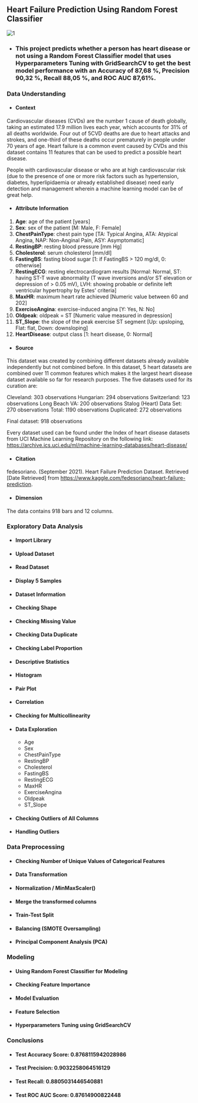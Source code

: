 ## Heart Failure Prediction Using Random Forest Classifier ##
![1](https://user-images.githubusercontent.com/91950433/218257294-4f2de0ff-c859-4239-a7fe-fd04c4c86fc8.png)

* ### This project predicts whether a person has heart disease or not using a Random Forest Classifier model that uses  Hyperparameters Tuning with GridSearchCV to get the best model performance with an Accuracy of 87,68 %, Precision 90,32 %, Recall 88,05 %, and ROC AUC 87,61%.

### Data Understanding ###

* #### Context

Cardiovascular diseases (CVDs) are the number 1 cause of death globally, taking an estimated 17.9 million lives each year, which accounts for 31% of all deaths worldwide. Four out of 5CVD deaths are due to heart attacks and strokes, and one-third of these deaths occur prematurely in people under 70 years of age. Heart failure is a common event caused by CVDs and this dataset contains 11 features that can be used to predict a possible heart disease.

People with cardiovascular disease or who are at high cardiovascular risk (due to the presence of one or more risk factors such as hypertension, diabetes, hyperlipidaemia or already established disease) need early detection and management wherein a machine learning model can be of great help.

* #### Attribute Information
1. **Age**: age of the patient [years]
2. **Sex**: sex of the patient [M: Male, F: Female]
3. **ChestPainType**: chest pain type [TA: Typical Angina, ATA: Atypical Angina, NAP: Non-Anginal Pain, ASY: Asymptomatic]
4. **RestingBP**: resting blood pressure [mm Hg]
5. **Cholesterol**: serum cholesterol [mm/dl]
6. **FastingBS**: fasting blood sugar [1: if FastingBS > 120 mg/dl, 0: otherwise]
7. **RestingECG**: resting electrocardiogram results [Normal: Normal, ST: having ST-T wave abnormality (T wave inversions and/or ST elevation or depression of > 0.05 mV), LVH: showing probable or definite left ventricular hypertrophy by Estes' criteria]
8. **MaxHR**: maximum heart rate achieved [Numeric value between 60 and 202]
9. **ExerciseAngina**: exercise-induced angina [Y: Yes, N: No]
10. **Oldpeak**: oldpeak = ST [Numeric value measured in depression]
11. **ST_Slope**: the slope of the peak exercise ST segment [Up: upsloping, Flat: flat, Down: downsloping]
12. **HeartDisease**: output class [1: heart disease, 0: Normal]

* #### Source
This dataset was created by combining different datasets already available independently but not combined before. In this dataset, 5 heart datasets are combined over 11 common features which makes it the largest heart disease dataset available so far for research purposes. The five datasets used for its curation are:

Cleveland: 303 observations
Hungarian: 294 observations
Switzerland: 123 observations
Long Beach VA: 200 observations
Stalog (Heart) Data Set: 270 observations
Total: 1190 observations
Duplicated: 272 observations

Final dataset: 918 observations

Every dataset used can be found under the Index of heart disease datasets from UCI Machine Learning Repository on the following link: https://archive.ics.uci.edu/ml/machine-learning-databases/heart-disease/ 

* #### Citation
fedesoriano. (September 2021). Heart Failure Prediction Dataset. Retrieved [Date Retrieved] from https://www.kaggle.com/fedesoriano/heart-failure-prediction.

* #### Dimension
The data contains 918 bars and 12 columns.

### Exploratory Data Analysis

* #### Import Library

* #### Upload Dataset

* #### Read Dataset

* #### Display 5 Samples

* #### Dataset Information

* #### Checking Shape

* #### Checking Missing Value

* #### Checking Data Duplicate

* #### Checking Label Proportion

* #### Descriptive Statistics

* #### Histogram

* #### Pair Plot

* #### Correlation

* #### Checking for Multicollinearity

* #### Data Exploration

  - Age
  - Sex
  - ChestPainType
  - RestingBP
  - Cholesterol
  - FastingBS
  - RestingECG
  - MaxHR
  - ExerciseAngina
  - Oldpeak
  - ST_Slope

* #### Checking Outliers of All Columns

* #### Handling Outliers

### Data Preprocessing

* #### Checking Number of Unique Values of Categorical Features

* #### Data Transformation

* #### Normalization / MinMaxScaler()

* #### Merge the transformed columns

* #### Train-Test Split

* #### Balancing (SMOTE Oversampling)

* #### Principal Component Analysis (PCA)

### Modeling

* #### Using Random Forest Classifier for Modeling

* #### Checking Feature Importance

* #### Model Evaluation

* #### Feature Selection

* #### Hyperparameters Tuning using GridSearchCV

### Conclusions

* #### Test Accuracy Score: 0.8768115942028986
* #### Test Precision: 0.9032258064516129
* #### Test Recall: 0.8805031446540881
* #### Test ROC AUC Score: 0.87614900822448

